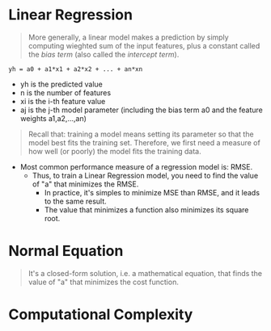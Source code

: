 # Linear Regression

> More generally, a linear model makes a prediction by simply computing wieghted sum of the input features, plus a constant called the *bias term* (also called the *intercept term*).

```
yh = a0 + a1*x1 + a2*x2 + ... + an*xn
```
* yh is the predicted value
* n is the number of features
* xi is the i-th feature value
* aj is the j-th model parameter (including the bias term a0 and the feature weights a1,a2,...,an)

> Recall that: training a model means setting its parameter so that the model best fits the training set. Therefore, we first need a measure of how well (or poorly) the model fits the training data.

* Most common performance measure of a regression model is: RMSE.
    * Thus, to train a Linear Regression model, you need to find the value of "a" that minimizes the RMSE.
        * In practice, it's simples to minimize MSE than RMSE, and it leads to the same result.
        * The value that minimizes a function also minimizes its square root.

# Normal Equation

> It's a closed-form solution, i.e. a mathematical equation, that finds the value of "a" that minimizes the cost function.

# Computational Complexity

> 